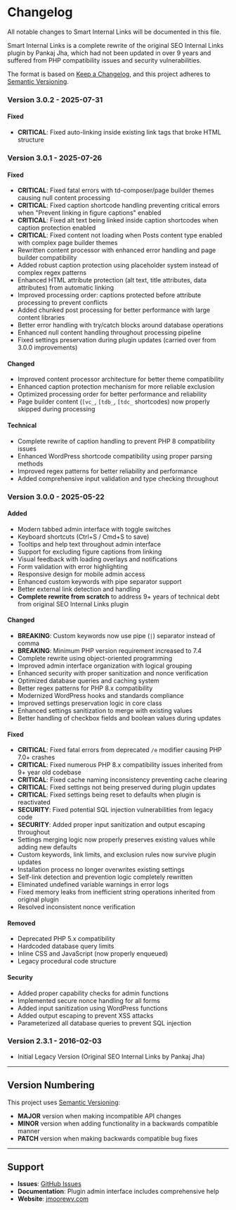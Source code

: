 # Changelog

All notable changes to Smart Internal Links will be documented in this file.

Smart Internal Links is a complete rewrite of the original SEO Internal Links plugin by Pankaj Jha, which had not been updated in over 9 years and suffered from PHP compatibility issues and security vulnerabilities.

The format is based on [Keep a Changelog](https://keepachangelog.com/en/1.0.0/),
and this project adheres to [Semantic Versioning](https://semver.org/spec/v2.0.0.html).

### Version 3.0.2 - 2025-07-31

#### Fixed

- **CRITICAL**: Fixed auto-linking inside existing link tags that broke HTML structure

### Version 3.0.1 - 2025-07-26

#### Fixed

- **CRITICAL**: Fixed fatal errors with td-composer/page builder themes causing null content processing
- **CRITICAL**: Fixed caption shortcode handling preventing critical errors when "Prevent linking in figure captions" enabled
- **CRITICAL**: Fixed alt text being linked inside caption shortcodes when caption protection enabled
- **CRITICAL**: Fixed content not loading when Posts content type enabled with complex page builder themes
- Rewritten content processor with enhanced error handling and page builder compatibility
- Added robust caption protection using placeholder system instead of complex regex patterns
- Enhanced HTML attribute protection (alt text, title attributes, data attributes) from automatic linking
- Improved processing order: captions protected before attribute processing to prevent conflicts
- Added chunked post processing for better performance with large content libraries
- Better error handling with try/catch blocks around database operations
- Enhanced null content handling throughout processing pipeline
- Fixed settings preservation during plugin updates (carried over from 3.0.0 improvements)

#### Changed

- Improved content processor architecture for better theme compatibility
- Enhanced caption protection mechanism for more reliable exclusion
- Optimized processing order for better performance and reliability
- Page builder content (`[vc_`, `[tdb_`, `[tdc_` shortcodes) now properly skipped during processing

#### Technical

- Complete rewrite of caption handling to prevent PHP 8 compatibility issues
- Enhanced WordPress shortcode compatibility using proper parsing methods
- Improved regex patterns for better reliability and performance
- Added comprehensive input validation and type checking throughout

### Version 3.0.0 - 2025-05-22

#### Added

- Modern tabbed admin interface with toggle switches
- Keyboard shortcuts (Ctrl+S / Cmd+S to save)
- Tooltips and help text throughout admin interface
- Support for excluding figure captions from linking
- Visual feedback with loading overlays and notifications
- Form validation with error highlighting
- Responsive design for mobile admin access
- Enhanced custom keywords with pipe separator support
- Better external link detection and handling
- **Complete rewrite from scratch** to address 9+ years of technical debt from original SEO Internal Links plugin

#### Changed

- **BREAKING**: Custom keywords now use pipe (`|`) separator instead of comma
- **BREAKING**: Minimum PHP version requirement increased to 7.4
- Complete rewrite using object-oriented programming
- Improved admin interface organization with logical grouping
- Enhanced security with proper sanitization and nonce verification
- Optimized database queries and caching system
- Better regex patterns for PHP 8.x compatibility
- Modernized WordPress hooks and standards compliance
- Improved settings preservation logic in core class
- Enhanced settings sanitization to merge with existing values
- Better handling of checkbox fields and boolean values during updates

#### Fixed

- **CRITICAL**: Fixed fatal errors from deprecated `/e` modifier causing PHP 7.0+ crashes
- **CRITICAL**: Fixed numerous PHP 8.x compatibility issues inherited from 9+ year old codebase
- **CRITICAL**: Fixed cache naming inconsistency preventing cache clearing
- **CRITICAL**: Fixed settings not being preserved during plugin updates
- **CRITICAL**: Fixed settings being reset to defaults when plugin is reactivated
- **SECURITY**: Fixed potential SQL injection vulnerabilities from legacy code
- **SECURITY**: Added proper input sanitization and output escaping throughout
- Settings merging logic now properly preserves existing values while adding new defaults
- Custom keywords, link limits, and exclusion rules now survive plugin updates
- Installation process no longer overwrites existing settings
- Self-link detection and prevention logic completely rewritten
- Eliminated undefined variable warnings in error logs
- Fixed memory leaks from inefficient string operations inherited from original plugin
- Resolved inconsistent nonce verification

#### Removed

- Deprecated PHP 5.x compatibility
- Hardcoded database query limits
- Inline CSS and JavaScript (now properly enqueued)
- Legacy procedural code structure

#### Security

- Added proper capability checks for admin functions
- Implemented secure nonce handling for all forms
- Added input sanitization using WordPress functions
- Added output escaping to prevent XSS attacks
- Parameterized all database queries to prevent SQL injection

### Version 2.3.1 - 2016-02-03

- Initial Legacy Version (Original SEO Internal Links by Pankaj Jha)

---

## Version Numbering

This project uses [Semantic Versioning](https://semver.org/):

- **MAJOR** version when making incompatible API changes
- **MINOR** version when adding functionality in a backwards compatible manner
- **PATCH** version when making backwards compatible bug fixes

---

## Support

- **Issues**: [GitHub Issues](https://github.com/jmoorewv/smart-internal-links/issues)
- **Documentation**: Plugin admin interface includes comprehensive help
- **Website**: [jmoorewv.com](https://jmoorewv.com)
